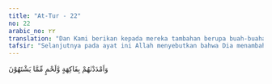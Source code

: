 ```yaml
---
title: "At-Tur - 22"
no: 22
arabic_no: ٢٢
translation: "Dan Kami berikan kepada mereka tambahan berupa buah-buahan dan daging dari segala jenis yang mereka ingini. "
tafsir: "Selanjutnya pada ayat ini Allah menyebutkan bahwa Dia menambahkan kesenangan penghuni surga tersebut dari waktu ke waktu dengan apa yang mereka inginkan, seperti disediakannya berbagai macam buah-buahan dan daging yang lezat, sekalipun mereka tidak memintanya. Mengapa Allah swt menyebutkan buah-buahan dan daging, tidak menyebutkan berbagai macam makanan yang lain karena buahbuahan dan daging merupakan makanan yang disenangi dan mengandung gizi yang diperlukan bagi tubuh dan sangat disenangi di dunia. Jadi Allah memberi semua yang menjadi kesenangan manusia"
---
```

وَاَمْدَدْنٰهُمْ بِفَاكِهَةٍ وَّلَحْمٍ مِّمَّا يَشْتَهُوْنَ 